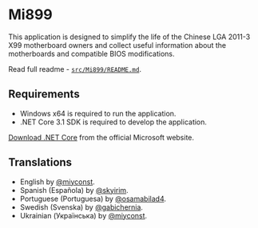 ﻿# Mi899

This application is designed to simplify the life of the Chinese LGA 2011-3 X99 motherboard owners and collect useful information about the motherboards and compatible BIOS modifications.

Read full readme - [`src/Mi899/README.md`](src/Mi899/README.md).

## Requirements

- Windows x64 is required to run the application.
- .NET Core 3.1 SDK is required to develop the application.

[Download .NET Core](https://dotnet.microsoft.com/download) from the official Microsoft website.

## Translations

- English by [@miyconst](https://github.com/miyconst).
- Spanish (Española) by [@skyirim](https://github.com/skyirim).
- Portuguese (Portuguesa) by [@osamabilad4](https://github.com/osamabilad4).
- Swedish (Svenska) by [@gabichernia](https://github.com/gabichernia).
- Ukrainian (Українська) by [@miyconst](https://github.com/miyconst).